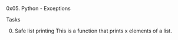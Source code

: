 0x05. Python - Exceptions

Tasks

0. Safe list printing
This is a function that prints x elements of a list.
